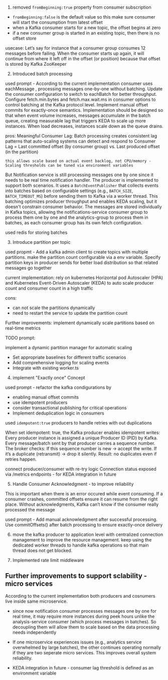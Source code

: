 1. removed `fromBeginning:true` property from consumer subscription

- `fromBeginning:false` is the default value so this make sure consumer will start the consumption from latest offset
- when a Kafka consumer starts for a new topic, the offset begins at zero 
- if a new consumer group is started in an existing topic, then there is no offset store

usecase: Let’s say for instance that a consumer group consumes 12 messages before failing.  When the consumer starts up again, it will continue from where it left off in the offset (or position) because that offset is stored by Kafka ZooKeeper

2. Introduced batch processing

used prompt - According to the current implementation consumer uses eachMessage , processing messages one-by-one without batching. Update the consumer configuration to switch to eachBatch for better throughput. Configure fetch.min.bytes and fetch.max.wait.ms in consumer options to control batching at the Kafka protocol level. Implement manual offset commits for exactly-once semantics. Implementation should be designed so that when event volume increases, messages accumulate in the batch queue, creating measurable lag that triggers KEDA to scale up more instances. When load decreases, instances scale down as the queue drains.

pros:
    Meaningful Consumer Lag: Batch processing creates consistent lag patterns that auto-scaling systems  can detect and respond to
    Consumer Lag = Last committed offset (by consumer group) vs. Last produced offset (in the partition)

    this allows scale based on actual event backlog, not CPU/memory - Scaling thresholds can be tuned via environment variables

But Notification service is still processing messages one by one since it needs to be real time notification handler. The producer is implemented to support both scenarios. It uses a `BatchEventPublisher` that collects events into batches based on configurable settings (e.g., `BATCH_SIZE`, `BATCH_TIMEOUT_MS`) before sending them to Kafka via a worker thread. This batching optimizes producer throughput and enables KEDA scaling, but it doesn't constrain consumer behavior. The messages are stored individually in Kafka topics, allowing the notifications-service consumer group to process them one by one and the analytics-group to process them in batches, as each consumer group has its own fetch configuration.

used redis for storing batches

3. Introduce partition per topic 

used propmt - Add a kafka admin client to create topics with multiple partitions. make the partition count configurable via a env variable. Specify partition keys in producer sends for better load distribution so that related messages go together

current implementation: rely on kubernetes Horizontal pod Autoscaler (HPA) and Kubernetes Event-Driven Autoscaler (KEDA) to auto scale producer count and consumer count in a high traffic 

cons: 
- can not scale the partitions dynamically
- need to restart the service to update the partition count

Further improvements: implement dynamically scale partitions based on real-time metrics

TODO prompt: 

implement a dynamic partition manager for automatic scaling 
- Set appropriate baselines for different traffic scenarios
- Add comprehensive logging for scaling events
- Integrate with existing worker.ts


4. implement "Exactly once" Concept

used prompt - refactor the kafka condigurations by
- enabling manual offset commits
- use idempotent producers
- consider transactional publishing for critical operations
- Implement deduplication logic in consumers

used `idempotent:true` producers to handle retries with out duplications

When set idempotent: true, the Kafka producer enables idempotent writes: Every producer instance is assigned a unique Producer ID (PID) by Kafka.
Every message/batch sent by that producer carries a sequence number.
The broker checks:
    If this sequence number is new → accept the write.
    If it’s a duplicate (retransmit) → drop it silently.
Result: no duplicates even if retries happen.

connect producer/consumer with re-try logic
Connection status exposed via /metrics endpoints - for KEDA integration in future


5. Handle Consumer Acknowledgment - to improve reliability

This is important when there is an error occured while event consuming. If a consumer crashes, committed offsets ensure it can resume from the right place. Without acknowledgments, Kafka can’t know if the consumer really processed the message

used prompt - Add manual acknowledgment after successful processing. Use commitOffsets() after batch processing to ensure exactly-once delivery

6. move the kafka producer to application level with centralized connection management to improve the resource management. keep using the dedicated worker threads to handle kafka operations so that main thread does not get blocked.



7. Implemented rate limit middleware

Further improvements to support sclability - micro services
-----------------------------------------------------------

According to the current implementation both producers and cosnumers live inside same microservice. 

- since now notification consumer processes messages one by one for real time, it may require more instances during peek hours unlike the analysis-service consumer (which process messages in batches). So decoupling them will allow them to scale based on the data processing needs independently 

- If one microservice experiences issues (e.g., analytics service overwhelmed by large batches), the other continues operating normally if they are two seperate micro services. This improves overall system reliability.

- KEDA integration in future - consumer lag threshold is defined as an environment variable